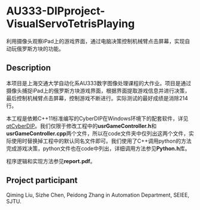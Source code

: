 # AU333-DIPproject-VisualServoTetrisPlaying
 利用摄像头观察iPad上的游戏界面，通过电脑决策控制机械臂点击屏幕，实现自动玩俄罗斯方块的功能。

## Description
  本项目是上海交通大学自动化系AU333数字图像处理课程的大作业。项目是通过摄像头捕捉iPad上的俄罗斯方块游戏界面，根据界面提取游戏信息并进行决策，最后控制机械臂点击屏幕，控制游戏不断进行。实际测试的最好成绩是消除214行。<br>
  
  本工程是依赖C++11标准编写的CyberDIP在Windows环境下的配套软件，详见[qtCyberDIP](https://github.com/LostXine/qtCyberDIP)。我们仅限于修改工程中的**usrGameController.h**和**usrGameController.cpp**两个文件，所以在code文件夹中仅列出这两个文件，实际使用时替换掉工程中的默认同名文件即可。我们使用了C++调用python的方法完成游戏决策，python文件也在code中列出，详细调用方法参见**Python.h**库。<br>
  
  程序逻辑和实现方法参见**report.pdf**。

## Project participant
Qiming Liu, Sizhe Chen, Peidong Zhang in Automation Department, SEIEE, SJTU.
